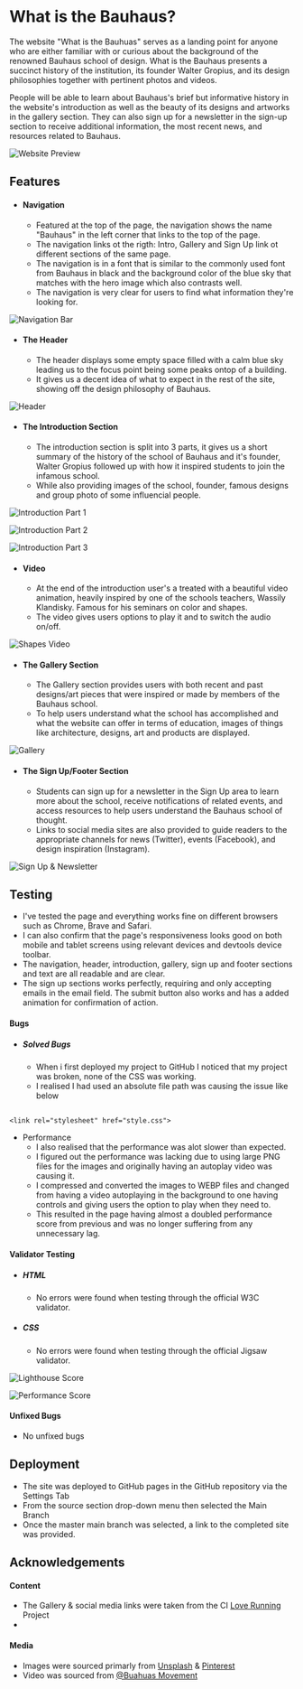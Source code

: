 
# What is the Bauhaus?

The website "What is the Bauhuas" serves as a landing point for anyone who are either familiar with or curious about the background of the renowned Bauhaus school of design.
What is the Bauhaus presents a succinct history of the institution, its founder Walter Gropius, and its design philosophies together with pertinent photos and videos.

People will be able to learn about Bauhaus's brief but informative history in the website's introduction as well as the beauty of its designs and artworks in the gallery section. They can also sign up for a newsletter in the sign-up section to receive additional information, the most recent news, and resources related to Bauhaus.

![Website Preview](./assets/readme%20images/website-preview.png)


## Features

- #### Navigation

    - Featured at the top of the page, the navigation shows the name "Bauhaus" in the left corner that links to the top of the page.
    - The navigation links ot the rigth: Intro, Gallery and Sign Up link ot different sections of the same page.
    - The navigation is in a font that is similar to the commonly used font from Bauhaus in black and the background color of the blue sky that matches with the hero image which also contrasts well.
    - The navigation is very clear for users to find what information they're looking for.




![Navigation Bar](./assets/readme%20images/navigation-bar.png)


- #### The Header
    - The header displays some empty space filled with a calm blue sky leading us to the focus point being some peaks ontop of a building.
    - It gives us a decent idea of what to expect in the rest of the site, showing off the design philosophy of Bauhaus.

![Header](./assets/readme%20images/header.png)




- #### The Introduction Section

    - The introduction section is split into 3 parts, it gives us a short summary of the history of the school of Bauhaus and it's founder, Walter Gropius followed up with how it inspired students to join the infamous school.
    - While also providing images of the school, founder, famous designs and group photo of some influencial people.

![Introduction Part 1](./assets/readme%20images/intro1.png)

![Introduction Part 2](./assets/readme%20images/intro2.png)

![Introduction Part 3](./assets/readme%20images/intro3.png)


- #### Video

    - At the end of the introduction user's a treated with a beautiful video animation, heavily inspired by one of the schools teachers,  Wassily Klandisky. Famous for his seminars on color and shapes.
    - The video gives users options to play it and to switch the audio on/off.


![Shapes Video](./assets/readme%20images/video.png)


- #### The Gallery Section

    - The Gallery section provides users with both recent and past designs/art pieces that were inspired or made by members of the Bauhaus school.
    - To help users understand what the school has accomplished and what the website can offer in terms of education, images of things like architecture, designs, art and products are displayed.

![Gallery](./assets/readme%20images/gallery.png)


- #### The Sign Up/Footer Section

    - Students can sign up for a newsletter in the Sign Up area to learn more about the school, receive notifications of related events, and access resources to help users understand the Bauhaus school of thought.
    - Links to social media sites are also provided to guide readers to the appropriate channels for news (Twitter), events (Facebook), and design inspiration (Instagram).

![Sign Up & Newsletter](./assets/readme%20images/signup-footer.png)


## Testing
- I've tested the page and everything works fine on different browsers such as Chrome, Brave and Safari.
- I can also confirm that the page's responsiveness looks good on both mobile and tablet screens using relevant devices and devtools device toolbar.
- The navigation, header, introduction, gallery, sign up and footer sections and text are all readable and are clear.
- The sign up sections works perfectly, requiring and only accepting emails in the email field. The submit button also works and has a added animation for confirmation of action.

#### Bugs
- ##### Solved Bugs
    - When i first deployed my project to GitHub I noticed that my project was broken, none of the CSS was working.
    - I realised I had used an absolute file path was causing the issue like below
##

    <link rel="stylesheet" href="style.css">

- Performance
    - I also realised that the performance was alot slower than expected.
    - I figured out the performance was lacking due to using large PNG files for the images and originally having an autoplay video was causing it.
    - I compressed and converted the images to WEBP files and changed from having a video autoplaying in the background to one having controls and giving users the option to play when they need to.
    - This resulted in the page having almost a doubled performance score from previous and was no longer suffering from any unnecessary lag.
  

#### Validator Testing
- ##### HTML
    - No errors were found when testing through the official W3C validator.
- ##### CSS
    - No errors were found when testing through the official Jigsaw validator.

![Lighthouse Score](./assets/readme%20images/lighthouse-score.png)

![Performance Score](./assets/readme%20images/performance-score.png)


#### Unfixed Bugs
- No unfixed bugs

## Deployment
- The site was deployed to GitHub pages in the GitHub repository via the Settings Tab
- From the source section drop-down menu then selected the Main Branch
- Once the master main branch was selected, a link to the completed site was provided.
## Acknowledgements

 #### Content
 - The Gallery & social media links were taken from the CI [Love Running](https://github.com/Code-Institute-Solutions/readme-template#love-running) Project
 - 
 #### Media
 - Images were sourced primarly from [Unsplash](www.unsplash.com) & [Pinterest](www.pinterest.com)
 - Video was sourced from [@Buahuas Movement](https://twitter.com/BauhausMovement)

